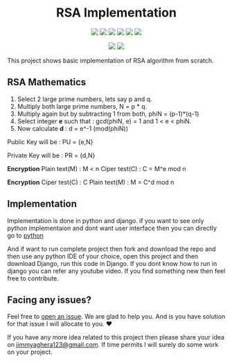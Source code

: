 <h1 align="center">RSA Implementation</h1>
<div align="center">
  
<a href="https://github.com/Jimmy5467/RSA-implementation/stargazers"><img src="https://img.shields.io/github/stars/Jimmy5467/RSA-implementation?style=flat-square"/></a> 
<a href="https://github.com/Jimmy5467/RSA-implementation/network/members"><img src="https://img.shields.io/github/forks/Jimmy5467/RSA-implementation?style=flat-square"/></a> 
<a href="https://github.com/Jimmy5467/RSA-implementation/pullss"><img src="https://img.shields.io/github/issues-pr/Jimmy5467/RSA-implementation?&style=flat-square"/></a> 
<a href="https://github.com/Jimmy5467/RSA-implementation/issues"><img src="https://img.shields.io/github/issues/Jimmy5467/RSA-implementation?style=flat-square"/></a> 
<a href="https://github.com/Jimmy5467/RSA-implementation/graphs/contributors"><img src="https://img.shields.io/github/contributors/Jimmy5467/RSA-implementation?&style=flat-square&color=orange"/></a> 
<a href="https://github.com/Jimmy5467/RSA-implementation/blob/master/LICENSE"><img src="https://img.shields.io/github/license/Jimmy5467/RSA-implementation?&style=flat-square&color=1abc9c"/></a> 
<br>
  
![](https://img.shields.io/badge/Star-If_Liked-%23FF0000.svg?&style=flat-square&logoColor=white&color=white)
![](https://img.shields.io/badge/Fork-If_you_found_interesting-%23FF0000.svg?&style=flat-square&logoColor=white&color=white)<br>
</div>  

This project shows basic implementation of RSA algorithm from scratch. 

## RSA Mathematics
1. Select 2 large prime numbers, lets say p and q.
2. Multiply both large prime numbers, N = p * q.
3. Multiply again but by subtracting 1 from both, phiN = (p-1)*(q-1)
4. Select integer **e** such that : gcd(phiN, e) = 1 and  1 < e < phiN.
5. Now calculate **d** :  d = e^-1 (mod(phiN))

Public Key will be : PU = {e,N}

Private Key will be : PR = {d,N}

**Encryption**
Plain text(M) : M < n
Ciper test(C) : C = M^e mod n


**Encryption**
Ciper test(C) : C 
Plain text(M) : M = C^d mod n

## Implementation

Implementation is done in python and django. if you want to see only python implementaion and dont want user interface then you can directly go to [python](https://github.com/Jimmy5467/RSA-implementation/blob/master/Py_files_RSA/main.py)

And if want to run complete project then fork and download the repo and then use any python IDE of your choice, open this project and then download Django, run this code in Django. If you dont know how to run in django you can refer any youtube video. If you find something new then feel free to contribute.    
<!--


## Demo:

![](https://github.com/Jimmy5467/home_automation_using_camera/blob/master/gif.gif)
-->
## Facing any issues?

Feel free to [open an issue](https://github.com/Jimmy5467/RSA-implementation/issues/new?assignees=&labels=Query&title=Query). We are glad to help you. And is you have solution for that issue I will allocate to you. ❤️ 

If you have any more idea related to this project then please share your idea on jimmyaghera123@gmail.com. If time permits I will surely do some work on your project.


